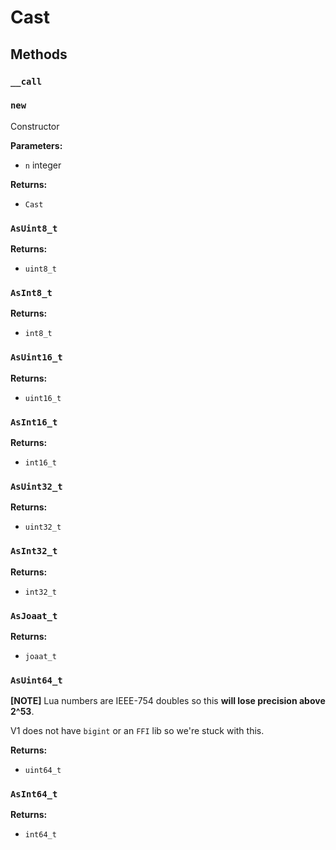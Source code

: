 # Cast

## Methods

### `__call`


### `new`

Constructor

**Parameters:**
- `n` integer


**Returns:**
- `Cast` 

### `AsUint8_t`

**Returns:**
- `uint8_t` 

### `AsInt8_t`

**Returns:**
- `int8_t` 

### `AsUint16_t`

**Returns:**
- `uint16_t` 

### `AsInt16_t`

**Returns:**
- `int16_t` 

### `AsUint32_t`

**Returns:**
- `uint32_t` 

### `AsInt32_t`

**Returns:**
- `int32_t` 

### `AsJoaat_t`

**Returns:**
- `joaat_t` 

### `AsUint64_t`

**[NOTE]** Lua numbers are IEEE-754 doubles so this **will lose precision above 2^53**.

V1 does not have `bigint` or an `FFI` lib so we're stuck with this.

**Returns:**
- `uint64_t` 

### `AsInt64_t`

**Returns:**
- `int64_t` 

